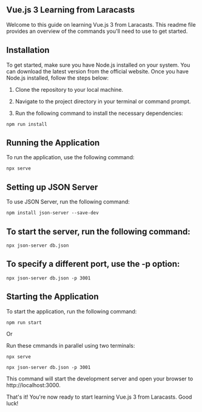## Vue.js 3 Learning from Laracasts
Welcome to this guide on learning Vue.js 3 from Laracasts. This readme file provides an overview of the commands you'll need to use to get started.

## Installation
To get started, make sure you have Node.js installed on your system. You can download the latest version from the official website. Once you have Node.js installed, follow the steps below:

1. Clone the repository to your local machine.

2. Navigate to the project directory in your terminal or command prompt.

3. Run the following command to install the necessary dependencies:

```npm run install```

## Running the Application
To run the application, use the following command:

```npx serve```

## Setting up JSON Server
To use JSON Server, run the following command:

```npm install json-server --save-dev```


## To start the server, run the following command:

```npx json-server db.json```

## To specify a different port, use the -p option:

```npx json-server db.json -p 3001```

## Starting the Application
To start the application, run the following command:

```npm run start```

Or

Run these cmmands in parallel using two terminals:

```npx serve```

```npx json-server db.json -p 3001```

This command will start the development server and open your browser to http://localhost:3000.

That's it! You're now ready to start learning Vue.js 3 from Laracasts. Good luck!